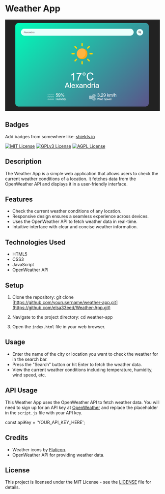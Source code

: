 # Weather App

<img src="./Images/WebPage.png">

## Badges

Add badges from somewhere like: [shields.io](https://shields.io/)

[![MIT License](https://img.shields.io/badge/License-MIT-green.svg)](https://choosealicense.com/licenses/mit/)
[![GPLv3 License](https://img.shields.io/badge/License-GPL%20v3-yellow.svg)](https://opensource.org/licenses/)
[![AGPL License](https://img.shields.io/badge/license-AGPL-blue.svg)](http://www.gnu.org/licenses/agpl-3.0)

## Description

The Weather App is a simple web application that allows users to check the current weather conditions of a location. It fetches data from the OpenWeather API and displays it in a user-friendly interface.

## Features

- Check the current weather conditions of any location.
- Responsive design ensures a seamless experience across devices.
- Uses the OpenWeather API to fetch weather data in real-time.
- Intuitive interface with clear and concise weather information.

## Technologies Used

- HTML5
- CSS3
- JavaScript
- OpenWeather API

## Setup

1. Clone the repository:
   git clone [https://github.com/yourusername/weather-app.git](https://github.com/elsa33eed/Weather-App.git)

2. Navigate to the project directory:
   cd weather-app
3. Open the `index.html` file in your web browser.

## Usage

- Enter the name of the city or location you want to check the weather for in the search bar.
- Press the "Search" button or hit Enter to fetch the weather data.
- View the current weather conditions including temperature, humidity, wind speed, etc.

## API Usage

This Weather App uses the OpenWeather API to fetch weather data. You will need to sign up for an API key at [OpenWeather](https://openweathermap.org/) and replace the placeholder in the `script.js` file with your API key.

const apiKey = 'YOUR_API_KEY_HERE';

## Credits

- Weather icons by [Flaticon](https://www.flaticon.com/).
- OpenWeather API for providing weather data.

## License

This project is licensed under the MIT License - see the [LICENSE](LICENSE) file for details.
